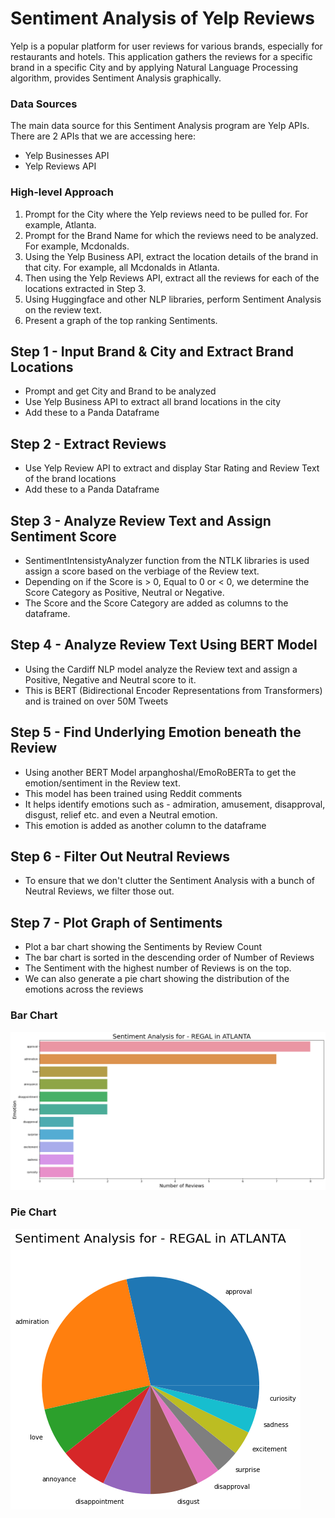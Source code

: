 # Sentiment Analysis of Yelp Reviews

Yelp is a popular platform for user reviews for various brands, especially for restaurants and hotels. This application gathers the reviews for a specific brand in a specific City and by applying Natural Language Processing algorithm, provides Sentiment Analysis graphically.

### Data Sources

The main data source for this Sentiment Analysis program are Yelp APIs. There are 2 APIs that we are accessing here:
- Yelp Businesses API
- Yelp Reviews API


### High-level Approach
1. Prompt for the City where the Yelp reviews need to be pulled for. For example, Atlanta.
2. Prompt for the Brand Name for which the reviews need to be analyzed. For example, Mcdonalds.
3. Using the Yelp Business API, extract the location details of the brand in that city. For example, all Mcdonalds in Atlanta.
4. Then using the Yelp Reviews API, extract all the reviews for each of the locations extracted in Step 3.
5. Using Huggingface and other NLP libraries, perform Sentiment Analysis on the review text.
6. Present a graph of the top ranking Sentiments.




## Step 1 - Input Brand & City and Extract Brand Locations
- Prompt and get City and Brand to be analyzed
- Use Yelp Business API to extract all brand locations in the city
- Add these to a Panda Dataframe


## Step 2 - Extract Reviews 
- Use Yelp Review API to extract and display Star Rating and Review Text of the brand locations
- Add these to a Panda Dataframe


## Step 3 - Analyze Review Text and Assign Sentiment Score
- SentimentIntensistyAnalyzer function from the NTLK libraries is used assign a score based on the verbiage of the Review text.
- Depending on if the Score is > 0, Equal to 0 or < 0, we determine the Score Category as Positive, Neutral or Negative.
- The Score and the Score Category are added as columns to the dataframe.


## Step 4 - Analyze Review Text Using BERT Model
- Using the Cardiff NLP model analyze the Review text and assign a Positive, Negative and Neutral score to it. 
- This is BERT (Bidirectional Encoder Representations from Transformers) and is trained on over 50M Tweets



## Step 5 - Find Underlying Emotion beneath the Review
- Using another BERT Model arpanghoshal/EmoRoBERTa to get the emotion/sentiment in the Review text.
- This model has been trained using Reddit comments
- It helps identify emotions such as - admiration, amusement, disapproval, disgust, relief etc. and even a Neutral emotion.
- This emotion is added as another column to the dataframe



## Step 6 - Filter Out Neutral Reviews
- To ensure that we don't clutter the Sentiment Analysis with a bunch of Neutral Reviews, we filter those out.


## Step 7 - Plot Graph of Sentiments
- Plot a bar chart showing the Sentiments by Review Count
- The bar chart is sorted in the descending order of Number of Reviews
- The Sentiment with the highest number of Reviews is on the top.
- We can also generate a pie chart showing the distribution of the emotions across the reviews 


### Bar Chart

![Sentiment_Analysis_Yelp_Bar_Chart](/images/Sentiment_Analysis_Yelp_Bar_Chart.png)

### Pie Chart
![Sentiment_Analysis_Yelp_Pie_Chart](/images/Sentiment_Analysis_Yelp_Pie_Chart.png)
